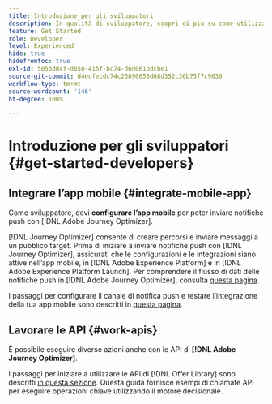 ```yaml
---
title: Introduzione per gli sviluppatori
description: In qualità di sviluppatore, scopri di più su come utilizzare Journey Optimizer
feature: Get Started
role: Developer
level: Experienced
hide: true
hidefromtoc: true
exl-id: 5053dd4f-d050-415f-bc74-d6d061bdcbe1
source-git-commit: d4ecfecdc74c26890658d68d352c36b75f7c9039
workflow-type: tm+mt
source-wordcount: '146'
ht-degree: 100%

---
```


# Introduzione per gli sviluppatori {#get-started-developers}

## Integrare l’app mobile {#integrate-mobile-app}

Come sviluppatore, devi **configurare l’app mobile** per poter inviare notifiche push con [!DNL Adobe Journey Optimizer].

[!DNL Journey Optimizer] consente di creare percorsi e inviare messaggi a un pubblico target. Prima di iniziare a inviare notifiche push con [!DNL Journey Optimizer], assicurati che le configurazioni e le integrazioni siano attive nell’app mobile, in [!DNL Adobe Experience Platform] e in [!DNL Adobe Experience Platform Launch]. Per comprendere il flusso di dati delle notifiche push in [!DNL Adobe Journey Optimizer], consulta [questa pagina](../../push/push-gs.md).

I passaggi per configurare il canale di notifica push e testare l’integrazione della tua app mobile sono descritti in [questa pagina](../../push/push-configuration.md).

## Lavorare le API {#work-apis}

È possibile eseguire diverse azioni anche con le API di **[!DNL Adobe Journey Optimizer]**.

I passaggi per iniziare a utilizzare le API di [!DNL Offer Library] sono descritti [in questa sezione](../../offers/api-reference/getting-started.md). Questa guida fornisce esempi di chiamate API per eseguire operazioni chiave utilizzando il motore decisionale.
